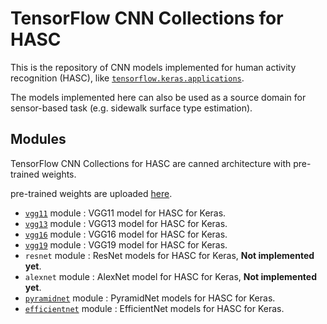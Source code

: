 # TensorFlow CNN Collections for HASC
This is the repository of CNN models implemented for human activity recognition (HASC), like [`tensorflow.keras.applications`](https://www.tensorflow.org/api_docs/python/tf/keras/applications).

The models implemented here can also be used as a source domain for sensor-based task (e.g. sidewalk surface type estimation).

## Modules
TensorFlow CNN Collections for HASC are canned architecture with pre-trained weights.

pre-trained weights are uploaded [here](https://drive.google.com/drive/folders/1HMDMDz91laNvsyaTvAMgXzX-pIjDMpwy?usp=sharing).


- [`vgg11`](reference/vgg.md#applicationsvgg11vgg11) module : VGG11 model for HASC for Keras.
- [`vgg13`](reference/vgg.md#applicationsvgg13vgg13) module : VGG13 model for HASC for Keras.
- [`vgg16`](reference/vgg.md#applicationsvgg16vgg16) module : VGG16 model for HASC for Keras.
- [`vgg19`](reference/vgg.md#applicationsvgg19vgg19) module : VGG19 model for HASC for Keras.
- `resnet` module : ResNet models for HASC for Keras, **Not implemented yet**.
- `alexnet` module : AlexNet model for HASC for Keras, **Not implemented yet**.
- [`pyramidnet`](reference/pyramidnet.md#pyramidnet) module : PyramidNet models for HASC for Keras.
- [`efficientnet`](reference/efficientnet.md#efficientnet) module : EfficientNet models for HASC for Keras.
